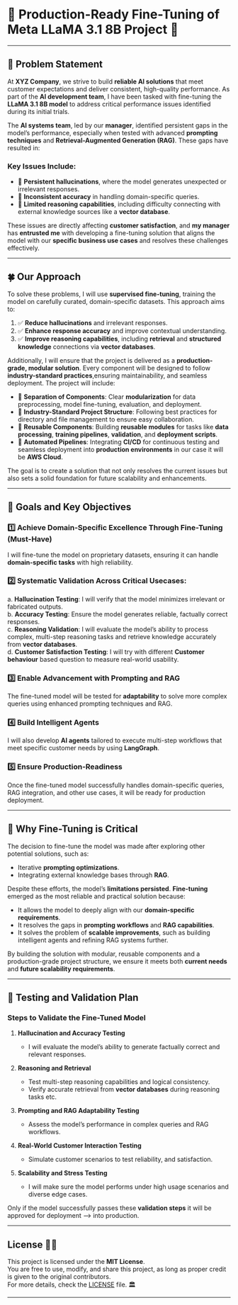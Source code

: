 # 🌿 **Production-Ready Fine-Tuning of Meta LLaMA 3.1 8B Project** 🌿  

---

## 🚩 **Problem Statement**  

At **XYZ Company**, we strive to build **reliable AI solutions** that meet customer expectations and deliver consistent, high-quality performance. As part of the **AI development team**, I have been tasked with fine-tuning the **LLaMA 3.1 8B model** to address critical performance issues identified during its initial trials.  

The **AI systems team**, led by our **manager**, identified persistent gaps in the model’s performance, especially when tested with advanced **prompting techniques** and **Retrieval-Augmented Generation (RAG)**. These gaps have resulted in:  

### **Key Issues Include:**  
- 🍂 **Persistent hallucinations**, where the model generates unexpected or irrelevant responses.  
- 🍂 **Inconsistent accuracy** in handling domain-specific queries.  
- 🍂 **Limited reasoning capabilities**, including difficulty connecting with external knowledge sources like a **vector database**.  

These issues are directly affecting **customer satisfaction**, and **my manager** has **entrusted me** with developing a fine-tuning solution that aligns the model with our **specific business use cases** and resolves these challenges effectively.  

---

## 🍀 **Our Approach**  

To solve these problems, I will use **supervised fine-tuning**, training the model on carefully curated, domain-specific datasets. This approach aims to:  
1. ✅ **Reduce hallucinations** and irrelevant responses.  
2. ✅ **Enhance response accuracy** and improve contextual understanding.  
3. ✅ **Improve reasoning capabilities**, including **retrieval** and **structured knowledge** connections via **vector databases**.  

Additionally, I will ensure that the project is delivered as a **production-grade, modular solution**. Every component will be designed to follow **industry-standard practices**,ensuring maintainability, and seamless deployment. The project will include:  
- 🔹 **Separation of Components**: Clear **modularization** for data preprocessing, model fine-tuning, evaluation, and deployment.  
- 🔹 **Industry-Standard Project Structure**: Following best practices for directory and file management to ensure easy collaboration.  
- 🔹 **Reusable Components**: Building **reusable modules** for tasks like **data processing**, **training pipelines**, **validation**, and **deployment scripts**.  
- 🔹 **Automated Pipelines**: Integrating **CI/CD** for continuous testing and seamless deployment into **production environments** in our case it will be **AWS Cloud**.  

The goal is to create a solution that not only resolves the current issues but also sets a solid foundation for future scalability and enhancements.

---

## 🌱 **Goals and Key Objectives**  

### 1️⃣ **Achieve Domain-Specific Excellence Through Fine-Tuning (Must-Have)**  
I will fine-tune the model on proprietary datasets, ensuring it can handle **domain-specific tasks** with high reliability.  

### 2️⃣ **Systematic Validation Across Critical Usecases:**  
a. **Hallucination Testing**: I will verify that the model minimizes irrelevant or fabricated outputs.  
b. **Accuracy Testing**: Ensure the model generates reliable, factually correct responses.  
c. **Reasoning Validation**: I will evaluate the model’s ability to process complex, multi-step reasoning tasks and retrieve knowledge accurately from **vector databases**.  
d. **Customer Satisfaction Testing**: I will try with different **Customer behaviour** based question to measure real-world usability.  

### 3️⃣ **Enable Advancement with Prompting and RAG**  
The fine-tuned model will be tested for **adaptability** to solve more complex queries using enhanced prompting techniques and RAG.  

### 4️⃣ **Build Intelligent Agents**  
I will also develop **AI agents** tailored to execute multi-step workflows that meet specific customer needs by using **LangGraph**.  

### 5️⃣ **Ensure Production-Readiness**  
Once the fine-tuned model successfully handles domain-specific queries, RAG integration, and other use cases, it will be ready for production deployment.  

---

## 🌼 **Why Fine-Tuning is Critical**  

The decision to fine-tune the model was made after exploring other potential solutions, such as:  
- Iterative **prompting optimizations**.  
- Integrating external knowledge bases through **RAG**.  

Despite these efforts, the model’s **limitations persisted**. **Fine-tuning** emerged as the most reliable and practical solution because:  
- It allows the model to deeply align with our **domain-specific requirements**.  
- It resolves the gaps in **prompting workflows** and **RAG capabilities**.  
- It solves the problem of **scalable improvements**, such as building intelligent agents and refining RAG systems further.  

By building the solution with modular, reusable components and a production-grade project structure, we ensure it meets both **current needs** and **future scalability requirements**.  

---

## 🌳 **Testing and Validation Plan**  

### **Steps to Validate the Fine-Tuned Model**  

1. **Hallucination and Accuracy Testing**  
   - I will evaluate the model’s ability to generate factually correct and relevant responses.  

2. **Reasoning and Retrieval**  
   - Test multi-step reasoning capabilities and logical consistency.  
   - Verify accurate retrieval from **vector databases** during reasoning tasks etc.  

3. **Prompting and RAG Adaptability Testing**  
   - Assess the model’s performance in complex queries and RAG workflows.  

4. **Real-World Customer Interaction Testing**  
   - Simulate customer scenarios to test reliability, and satisfaction.  

5. **Scalability and Stress Testing**  
   - I will make sure the model performs under high usage scenarios and diverse edge cases.  

Only if the model successfully passes these **validation steps** it will be approved for deployment --> into production.  


---

## License 📜✨

This project is licensed under the **MIT License**.  
You are free to use, modify, and share this project, as long as proper credit is given to the original contributors.  
For more details, check the [LICENSE](LICENSE) file. 🏛️  

---


